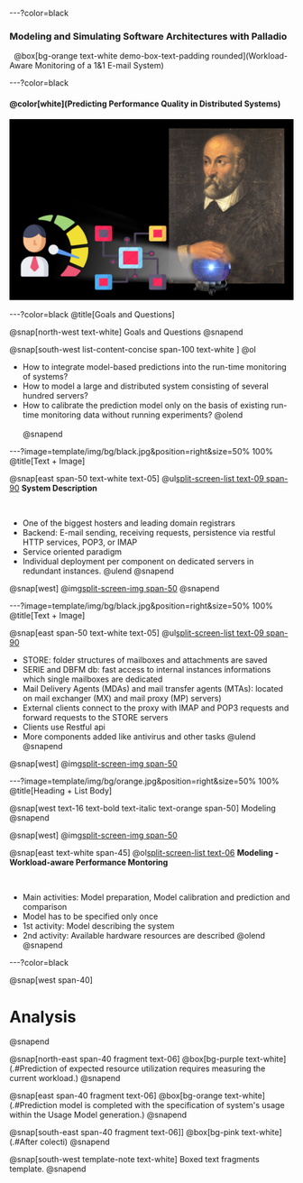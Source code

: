 ---?color=black
### Modeling and Simulating Software Architectures with Palladio
&nbsp;
@box[bg-orange text-white demo-box-text-padding rounded](Workload-Aware Monitoring of a 1&1 E-mail System)

---?color=black
#### @color[white](**Predicting Performance Quality in Distributed Systems**)

![](template/img/palladioperf.png)

---?color=black
@title[Goals and Questions]

@snap[north-west text-white]
Goals and Questions
@snapend

@snap[south-west list-content-concise span-100 text-white ]
@ol
- How to integrate model-based predictions into the run-time monitoring of systems?
- How to model a large and distributed system consisting of several hundred servers?
- How to calibrate the prediction model only on the basis of existing run-time monitoring data without running experiments? 
@olend
<br><br>
@snapend

---?image=template/img/bg/black.jpg&position=right&size=50% 100%
@title[Text + Image]

@snap[east span-50 text-white text-05]
@ul[split-screen-list text-09 span-90](false)
**System Description**

&nbsp;

- One of the biggest hosters and leading domain registrars
- Backend: E-mail sending, receiving requests, persistence via restful HTTP services, POP3, or IMAP
- Service oriented paradigm
- Individual deployment per component on dedicated servers in redundant instances.
@ulend
@snapend

@snap[west]
@img[split-screen-img span-50](template/img/img1.png)
@snapend

---?image=template/img/bg/black.jpg&position=right&size=50% 100%
@title[Text + Image]

@snap[east span-50 text-white text-05]
@ul[split-screen-list text-09 span-90](false)
- STORE: folder structures of mailboxes and attachments are saved
- SERIE and DBFM db: fast access to internal instances informations which single mailboxes are dedicated
- Mail Delivery Agents (MDAs) and mail transfer agents (MTAs): located on mail exchanger (MX) and mail proxy (MP) servers)
- External clients connect to the proxy with IMAP and POP3 requests and forward requests to the STORE servers
- Clients use Restful api
- More components added like antivirus and other tasks
@ulend
@snapend

@snap[west]
@img[split-screen-img span-50](template/img/img1.png)

---?image=template/img/bg/orange.jpg&position=right&size=50% 100%
@title[Heading + List Body]

@snap[west text-16 text-bold text-italic text-orange span-50]
Modeling
@snapend

@snap[west]
@img[split-screen-img span-50](template/img/img2.png)

@snap[east text-white span-45]
@ol[split-screen-list text-06](false)
**Modeling - Workload-aware Performance Montoring**

&nbsp;

- Main activities: Model preparation, Model calibration and prediction and comparison 
- Model has to be specified only once
- 1st activity: Model describing the system 
- 2nd activity: Available hardware resources are described 
@olend
@snapend

---?color=black

@snap[west span-40]
# Analysis
@snapend

@snap[north-east span-40 fragment text-06]
@box[bg-purple text-white](.#Prediction of expected resource utilization requires measuring the current workload.)
@snapend

@snap[east span-40 fragment text-06]
@box[bg-orange text-white](.#Prediction model is completed with the specification of system's usage within the Usage Model generation.)
@snapend

@snap[south-east span-40 fragment text-06]]
@box[bg-pink text-white](.#After colecti)
@snapend

@snap[south-west template-note text-white]
Boxed text fragments template.
@snapend
